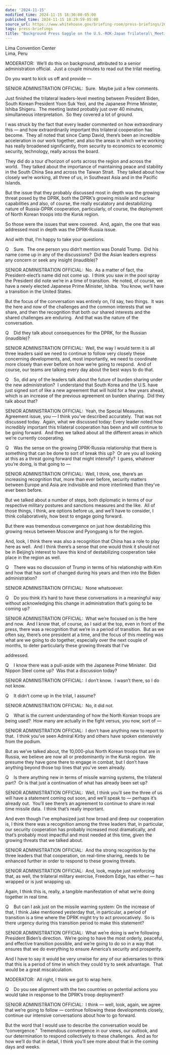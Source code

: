 ```yaml
---
date: '2024-11-15'
modified_time: 2024-11-15 18:30:00-05:00
published_time: 2024-11-15 18:29:59-05:00
source_url: https://www.whitehouse.gov/briefing-room/press-briefings/2024/11/15/background-press-gaggle-on-the-u-s-rok-japan-trilateral-meeting/
tags: press-briefings
title: "Background Press Gaggle on the U.S.-ROK-Japan Trilateral\_Meeting"
---
```

 
Lima Convention Center  
Lima, Peru

MODERATOR:  We’ll do this on background, attributed to a senior
administration official.  Just a couple minutes to read out the trilat
meeting.

Do you want to kick us off and provide —

SENIOR ADMINISTRATION OFFICIAL:  Sure.  Maybe just a few comments.

Just finished the trilateral leaders-level meeting between President
Biden, South Korean President Yoon Suk Yeol, and the Japanese Prime
Minister, Ishiba Shigeru.  The meeting lasted probably just over 40
minutes, simultaneous interpretation.  So they covered a lot of ground.

I was struck by the fact that every leader commented on how
extraordinary this — and how extraordinarily important this trilateral
cooperation has become.  They all noted that since Camp David, there’s
been an incredible acceleration in our work together, and also the areas
in which we’re working has really broadened significantly, from security
to economics to economic security, technology, really across the board.

They did do a tour d’horizon of sorts across the region and across the
world.  They talked about the importance of maintaining peace and
stability in the South China Sea and across the Taiwan Strait.  They
talked about how closely we’re working, all three of us, in Southeast
Asia and in the Pacific Islands.

But the issue that they probably discussed most in depth was the growing
threat posed by the DPRK, both the DPRK’s growing missile and nuclear
capabilities and also, of course, the really escalatory and
destabilizing nature of Russia-DPRK cooperation, particularly, of
course, the deployment of North Korean troops into the Kursk region.

So those were the issues that were covered.  And, again, the one that
was addressed most in depth was the DPRK-Russia issue.

And with that, I’m happy to take your questions.

Q    Sure.  The one person you didn’t mention was Donald Trump.  Did his
name come up in any of the discussions?  Did the Asian leaders express
any concern or seek any insight (inaudible)?

SENIOR ADMINISTRATION OFFICIAL:  No.  As a matter of fact, the
President-elect’s name did not come up.  I think you saw in the pool
spray the President did note we’re in a time of transition.  He noted,
of course, we have a newly elected Japanese Prime Minister, Ishiba.  You
know, we’ll have a transition in the United States.

But the focus of the conversation was entirely on, I’d say, two things. 
It was the here and now of the challenges and the common interests that
we share, and then the recognition that both our shared interests and
the shared challenges are enduring.  And that was the nature of the
conversation.

Q    Did they talk about consequences for the DPRK, for the Russian
(inaudible)?

SENIOR ADMINISTRATION OFFICIAL:  Well, the way I would term it is all
three leaders said we need to continue to follow very closely these
concerning developments, and, most importantly, we need to coordinate
more closely than ever before on how we’re going to respond.  And of
course, our teams are talking every day about the best ways to do that.

Q    So, did any of the leaders talk about the future of burden sharing
under the new administration?  I understand that South Korea and the
U.S. have just signed sort of like a new agreement that will hold for a
few years ahead, which is an increase of the previous agreement on
burden sharing.  Did they talk about that?

SENIOR ADMINISTRATION OFFICIAL:  Yeah, the Special Measures Agreement
issue, you — I think you’ve described accurately.  That was not
discussed today.  Again, what we discussed today: Every leader noted how
incredibly important this trilateral cooperation has been and will
continue to be going forward.  And then we talked about all the
different areas in which we’re currently cooperating.

Q    Was the sense on the growing DPRK-Russia relationship that there is
something that can be done to sort of break this up?  Or are you all
looking at this as a threat going forward that might intensify?  I
guess, whatever you’re doing, is that going to —

SENIOR ADMINISTRATION OFFICIAL:  Well, I think, one, there’s an
increasing recognition that, more than ever before, security matters
between Europe and Asia are indivisible and more interlinked than
they’ve ever been before.

But we talked about a number of steps, both diplomatic in terms of our
respective military postures and sanctions measures and the like.  All
of those things, I think, are options before us, and we’ll have to
consider, I think collaboratively, how best to engage going forward.

But there was tremendous convergence on just how destabilizing this
growing nexus between Moscow and Pyongyang is for the region.

And, look, I think there was also a recognition that China has a role to
play here as well.  And I think there’s a sense that one would think it
should not be in Beijing’s interest to have this kind of destabilizing
cooperation take place in the region as well. 

Q    There was no discussion of Trump in terms of his relationship with
Kim and how that has sort of changed during his years and then into the
Biden administration?

SENIOR ADMINISTRATION OFFICIAL:  None whatsoever.

Q    Do you think it’s hard to have these conversations in a meaningful
way without acknowledging this change in administration that’s going to
be coming up?

SENIOR ADMINISTRATION OFFICIAL:  What we’re focused on is the here and
now.  And I know that, of course, as I said at the top, even in front of
the press, there was a recognition that we’re in a period of
transition.  But as we often say, there’s one president at a time, and
the focus of this meeting was what are we going to do together,
especially over the next couple of months, to deter particularly these
growing threats that I’ve

addressed.

Q    I know there was a pull-aside with the Japanese Prime Minister. 
Did Nippon Steel come up?  Was that a discussion today?

SENIOR ADMINISTRATION OFFICIAL:  I don’t know.  I wasn’t there, so I do
not know.

Q    It didn’t come up in the trilat, I assume?

SENIOR ADMINISTRATION OFFICIAL:  No, it did not.

Q    What is the current understanding of how the North Korean troops
are being used?  How many are actually in the fight versus, you now,
sort of —

SENIOR ADMINISTRATION OFFICIAL:  I don’t have anything new to report to
that.  I think you’ve seen Admiral Kirby and others have spoken
extensively from the podium.

But as we’ve talked about, the 10,000-plus North Korean troops that are
in Russia, we believe are now all or predominantly in the Kursk region. 
We presume they have gone there to engage in combat, but I don’t have
anything beyond those top lines that you’ve seen already.

Q    Is there anything new in terms of missile warning systems, the
trilateral part?  Or is that just a continuation of what has already
been set up?

SENIOR ADMINISTRATION OFFICIAL:  Well, I think you’ll see the three of
us will have a statement coming out soon, and we’ll speak to — perhaps
it’s already out.  You’ll see there’s an agreement to continue to share
in real time missile data.  I think that’s really important.

And even though I’ve emphasized just how broad and deep our cooperation
is, I think there was a recognition among the three leaders that, in
particular, our security cooperation has probably increased most
dramatically, and that’s probably most impactful and most needed at this
time, given the growing threats that we talked about.

SENIOR ADMINISTRATION OFFICIAL:  And the strong recognition by the three
leaders that that cooperation, on real-time sharing, needs to be
enhanced further in order to respond to these growing threats.

SENIOR ADMINISTRATION OFFICIAL:  And, look, maybe just reinforcing that,
as well, the trilateral military exercise, Freedom Edge, has either —
has wrapped or is just wrapping up.

Again, I think this is, really, a tangible manifestation of what we’re
doing together in real time.

Q    But can I ask just on the missile warning system: On the increase
of that, I think Jake mentioned yesterday that, in particular, a period
of transition is a time where the DPRK might try to act provocatively. 
So is there urgency during this transition period to make this
statement?

SENIOR ADMINISTRATION OFFICIAL:  What we’re doing is we’re following
President Biden’s direction.  We’re going to have the most orderly,
peaceful, and effective transition possible, and we’re going to do so in
a way that ensures that we do everything to ensure America’s security
and prosperity.

And I have to say it would be very unwise for any of our adversaries to
think that this is a period of time in which they could try to seek
advantage.  That would be a great miscalculation.

MODERATOR:  All right, I think we got to wrap here.

Q    Do you see alignment with the two countries on potential actions
you would take in response to the DPRK’s troop deployment?

SENIOR ADMINISTRATION OFFICIAL:  I think — well, look, again, we agree
that we’re going to follow — continue following these developments
closely, continue our intensive conversations about how to go forward. 

But the word that I would use to describe the conversation would be
“convergence.”  Tremendous convergence in our views, our outlook, and
our determination to respond collectively to these challenges.  And as
for how we’ll do that in detail, I think you’ll see more about that in
the coming days and weeks.
